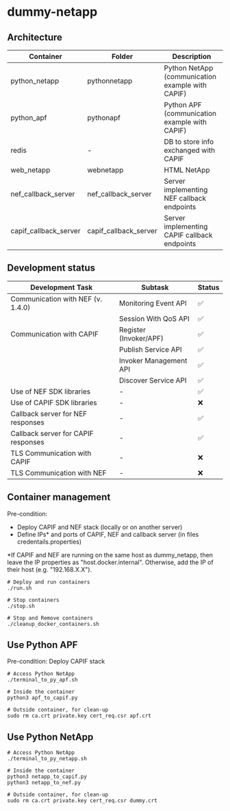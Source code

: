 # dummy-netapp

## Architecture

| Container             | Folder                | Description                                      |
|-----------------------|-----------------------|--------------------------------------------------|
| python_netapp         | pythonnetapp          | Python NetApp (communication example with CAPIF) |
| python_apf            | pythonapf             | Python APF (communication example with CAPIF)    |
| redis                 | -                     | DB to store info exchanged with CAPIF            |
| web_netapp            | webnetapp             | HTML NetApp                                      |
| nef_callback_server   | nef_callback_server   | Server implementing NEF callback endpoints       |
| capif_callback_server | capif_callback_server | Server implementing CAPIF callback endpoints     |

## Development status
| Development Task                    | Subtask                | Status |
|-------------------------------------|------------------------|--------|
| Communication with NEF (v. 1.4.0)   | Monitoring Event API   | ✅      |
|                                     | Session With QoS API   | ✅      |
| Communication with CAPIF            | Register (Invoker/APF) | ✅      |
|                                     | Publish Service API    | ✅      |
|                                     | Invoker Management API | ✅      |
|                                     | Discover Service API   | ✅      |
| Use of NEF SDK libraries            | -                      | ✅      |
| Use of CAPIF SDK libraries          | -                      | ❌      |
| Callback server for NEF responses   | -                      | ✅      |
| Callback server for CAPIF responses | -                      | ✅      |
| TLS Communication with CAPIF        | -                      | ❌      |
| TLS Communication with NEF          | -                      | ❌      |


## Container management
Pre-condition:
- Deploy CAPIF and NEF stack (locally or on another server)
- Define IPs* and ports of CAPIF, NEF and callback server (in files credentails.properties)

*If CAPIF and NEF are running on the same host as dummy_netapp,
then leave the IP properties as "host.docker.internal". 
Otherwise, add the IP of their host (e.g. "192.168.X.X"). 

```shell
# Deploy and run containers
./run.sh

# Stop containers
./stop.sh

# Stop and Remove containers
./cleanup_docker_containers.sh
```

## Use Python APF
Pre-condition: Deploy CAPIF stack
```shell
# Access Python NetApp
./terminal_to_py_apf.sh

# Inside the container
python3 apf_to_capif.py

# Outside container, for clean-up
sudo rm ca.crt private.key cert_req.csr apf.crt
```

## Use Python NetApp

```shell
# Access Python NetApp
./terminal_to_py_netapp.sh

# Inside the container
python3 netapp_to_capif.py
python3 netapp_to_nef.py

# Outside container, for clean-up
sudo rm ca.crt private.key cert_req.csr dummy.crt
```